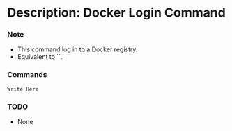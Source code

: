 # Description: Docker Login Command

### Note
* This command log in to a Docker registry.
* Equivalent to ``.

### Commands
```
Write Here
```

### TODO
* None
